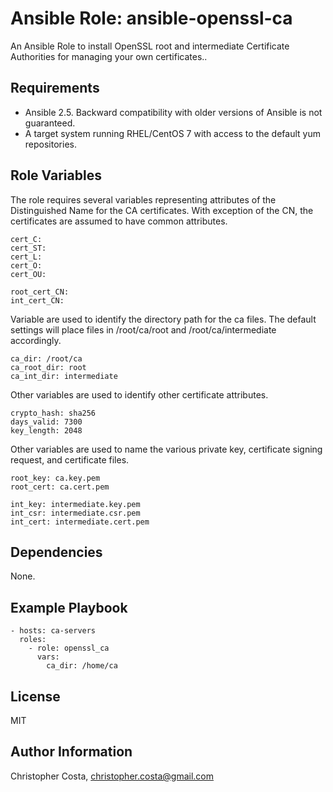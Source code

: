Ansible Role: ansible-openssl-ca
=========

An Ansible Role to install OpenSSL root and intermediate Certificate Authorities for managing your own certificates..

Requirements
------------

* Ansible 2.5. Backward compatibility with older versions of Ansible is not guaranteed.
* A target system running RHEL/CentOS 7 with access to the default yum repositories.

Role Variables
--------------

The role requires several variables representing attributes of the Distinguished Name for the CA certificates.  With exception of the CN, the certificates are assumed to have common attributes.

    cert_C:
    cert_ST:
    cert_L:
    cert_O:
    cert_OU:

    root_cert_CN:
    int_cert_CN:

Variable are used to identify the directory path for the ca files.   The default settings will place files in /root/ca/root and /root/ca/intermediate accordingly.

    ca_dir: /root/ca
    ca_root_dir: root
    ca_int_dir: intermediate

Other variables are used to identify other certificate attributes.

    crypto_hash: sha256
    days_valid: 7300
    key_length: 2048

Other variables are used to name the various private key, certificate signing request, and certificate files.

    root_key: ca.key.pem
    root_cert: ca.cert.pem

    int_key: intermediate.key.pem
    int_csr: intermediate.csr.pem
    int_cert: intermediate.cert.pem

Dependencies
------------

None.

Example Playbook
----------------

    - hosts: ca-servers
      roles:
        - role: openssl_ca
          vars:
            ca_dir: /home/ca

License
-------

MIT

Author Information
------------------

Christopher Costa, christopher.costa@gmail.com
